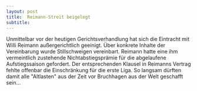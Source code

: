 ```yaml
---
layout: post
title:  Reimann-Streit beigelegt
subtitle:  
---
```


Unmittelbar vor der heutigen Gerichtsverhandlung hat sich die Eintracht mit Willi Reimann außergerichtlich geeinigt. Über konkrete Inhalte der Vereinbarung wurde Stillschweigen vereinbart. Reimann hatte eine ihm vermeintlich zustehende Nichtabstiegsprämie für die abgelaufene Aufstiegssaison gefordert. Der entsprechenden Klausel in Reimanns Vertrag fehlte offenbar die Einschränkung für die erste Liga. So langsam dürften damit alle "Altlasten" aus der Zeit vor Bruchhagen aus der Welt geschafft sein...


